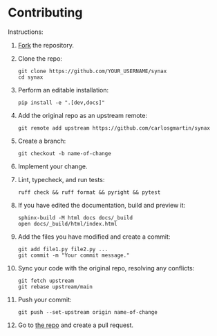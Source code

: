# Contributing

Instructions:

1. [Fork](https://github.com/carlosgmartin/synax/fork) the repository.

1. Clone the repo:

    ```shell
    git clone https://github.com/YOUR_USERNAME/synax
    cd synax
    ```

1. Perform an editable installation:

    ```shell
    pip install -e ".[dev,docs]"
    ```

1. Add the original repo as an upstream remote:

    ```shell
    git remote add upstream https://github.com/carlosgmartin/synax
    ```

1. Create a branch:

    ```shell
    git checkout -b name-of-change
    ```

1. Implement your change.

1. Lint, typecheck, and run tests:

    ```shell
    ruff check && ruff format && pyright && pytest
    ```

1. If you have edited the documentation, build and preview it:

    ```shell
    sphinx-build -M html docs docs/_build
    open docs/_build/html/index.html
    ```

1. Add the files you have modified and create a commit:

    ```shell
    git add file1.py file2.py ...
    git commit -m "Your commit message."
    ```

1. Sync your code with the original repo, resolving any conflicts:

    ```shell
    git fetch upstream
    git rebase upstream/main
    ```

1. Push your commit:

    ```shell
    git push --set-upstream origin name-of-change
    ```

1. Go to [the repo](https://github.com/carlosgmartin/synax) and create a pull request.
